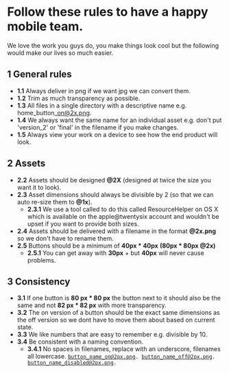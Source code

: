 # Follow these rules to have a happy mobile team.

We love the work you guys do, you make things look cool but the following would make our lives so much easier.

## 1 General rules
+ **1.1** Always deliver in png if we want jpg we can convert them.
+ **1.2** Trim as much transparency as possible.
+ **1.3** All files in a single directory with a descriptive name e.g. home\_button\_on@2x.png.
+ **1.4** We always want the same name for an individual asset e.g. don't put 'version_2' or 'final' in the filename if you make changes.
+ **1.5** Always view your work on a device to see how the end product will look.

## 2 Assets
+ **2.2** Assets should be designed **@2X** (designed at twice the size you want it to look).
+ **2.3** Asset dimensions should always be divisible by 2 (so that we can auto re-size them to **@1x**).
    + **2.3.1** We use a tool called to do this called ResourceHelper on OS X which is available on the apple@twentysix account and wouldn't be upset if you want to provide both sizes.
+ **2.4** Assets should be delivered with a filename in the format **@2x.png** so we don't have to rename them.
+ **2.5** Buttons should be a minimum of **40px * 40px** **(80px * 80px @2x)**
    + **2.5.1** You can get away with **30px** +  but **40px** will never cause problems.

## 3 Consistency
+ **3.1** If one button is **80 px * 80 px** the button next to it should also be the same and not **82 px * 82 px** with more transparency.
+ **3.2** The on version of a button should be the exact same dimensions as the off version so we dont have to move them about based on current state.
+ **3.3** We like numbers that are easy to remember e.g. divisible by 10.
+ **3.4** Be consistent with a naming convention.
    + **3.4.1** No spaces in filenames, replace with an underscore, filenames all lowercase.
    <code>button_name_on@2px.png. button_name_off@2px.png. button_name_disabled@2px.png.</code>
